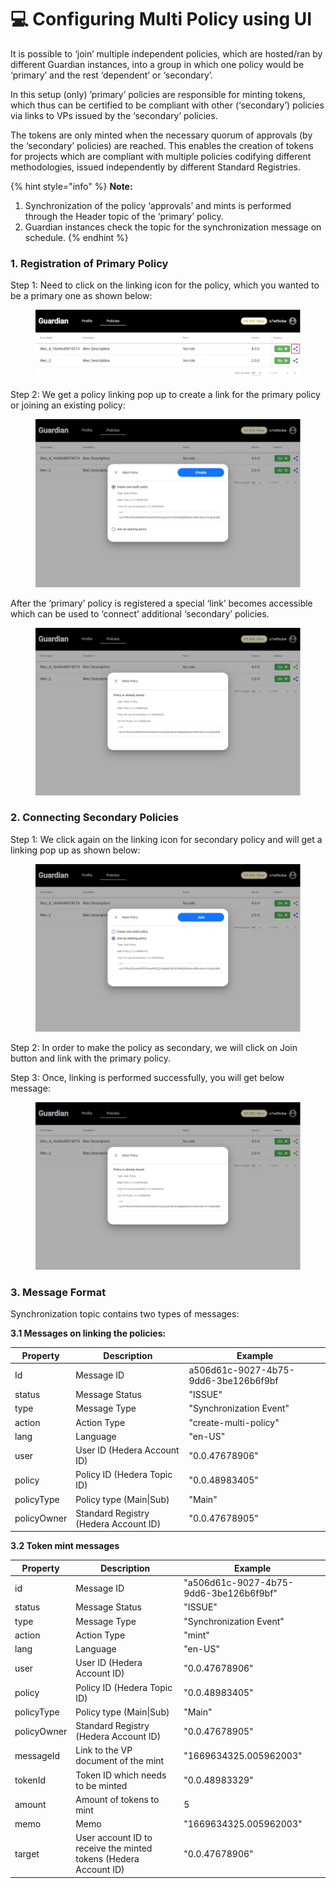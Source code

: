 # 💻 Configuring Multi Policy using UI

It is possible to ‘join’ multiple independent policies, which are hosted/ran by different Guardian instances, into a group in which one policy would be ‘primary’ and the rest ‘dependent’ or ‘secondary’.

In this setup (only) ’primary’ policies are responsible for minting tokens, which thus can be certified to be compliant with other (‘secondary’) policies via links to VPs issued by the ‘secondary’ policies.

The tokens are only minted when the necessary quorum of approvals (by the ‘secondary’ policies) are reached. This enables the creation of tokens for projects which are compliant with multiple policies codifying different methodologies, issued independently by different Standard Registries.

{% hint style="info" %}
**Note:**

1. Synchronization of the policy ‘approvals’ and mints is performed through the Header topic of the ‘primary’ policy.
2. Guardian instances check the topic for the synchronization message on schedule.
{% endhint %}

### 1. Registration of Primary Policy

Step 1: Need to click on the linking icon for the policy, which you wanted to be a primary one as shown below:

<figure><img src="../../../.gitbook/assets/image (4) (2).png" alt=""><figcaption></figcaption></figure>

Step 2: We get a policy linking pop up to create a link for the primary policy or joining an existing policy:

<figure><img src="../../../.gitbook/assets/image (7) (1) (1).png" alt=""><figcaption></figcaption></figure>

After the ‘primary’ policy is registered a special ‘link’ becomes accessible which can be used to ‘connect’ additional ‘secondary’ policies.

<figure><img src="../../../.gitbook/assets/image (2) (5).png" alt=""><figcaption></figcaption></figure>

### 2. Connecting Secondary Policies

Step 1: We click again on the linking icon for secondary policy and will get a linking pop up as shown below:

<figure><img src="../../../.gitbook/assets/image (3) (2).png" alt=""><figcaption></figcaption></figure>

Step 2: In order to make the policy as secondary, we will click on Join button and link with the primary policy.

Step 3: Once, linking is performed successfully, you will get below message:

<figure><img src="../../../.gitbook/assets/image (5) (6).png" alt=""><figcaption></figcaption></figure>

### 3. **Message Format**

Synchronization topic contains two types of messages:

**3.1 Messages on linking the policies:**

| **Property** | **Description**                       | **Example**                          |
| ------------ | ------------------------------------- | ------------------------------------ |
| Id           | Message ID                            | a506d61c-9027-4b75-9dd6-3be126b6f9bf |
| status       | Message Status                        | "ISSUE"                              |
| type         | Message Type                          | "Synchronization Event"              |
| action       | Action Type                           | "create-multi-policy"                |
| lang         | Language                              | "en-US"                              |
| user         | User ID (Hedera Account ID)           | "0.0.47678906"                       |
| policy       | Policy ID (Hedera Topic ID)           | "0.0.48983405"                       |
| policyType   | Policy type (Main\|Sub)               | "Main"                               |
| policyOwner  | Standard Registry (Hedera Account ID) | "0.0.47678905"                       |

**3.2 Token mint messages**

| **Property** | **Description**                                                  | **Example**                            |
| ------------ | ---------------------------------------------------------------- | -------------------------------------- |
| id           | Message ID                                                       | "a506d61c-9027-4b75-9dd6-3be126b6f9bf" |
| status       | Message Status                                                   | "ISSUE"                                |
| type         | Message Type                                                     | "Synchronization Event"                |
| action       | Action Type                                                      | "mint"                                 |
| lang         | Language                                                         | "en-US"                                |
| user         | User ID (Hedera Account ID)                                      | "0.0.47678906"                         |
| policy       | Policy ID (Hedera Topic ID)                                      | "0.0.48983405"                         |
| policyType   | Policy type (Main\|Sub)                                          | "Main"                                 |
| policyOwner  | Standard Registry (Hedera Account ID)                            | "0.0.47678905"                         |
| messageId    | Link to the VP document of the mint                              | "1669634325.005962003"                 |
| tokenId      | Token ID which needs to be minted                                | "0.0.48983329"                         |
| amount       | Amount of tokens to mint                                         | 5                                      |
| memo         | Memo                                                             | "1669634325.005962003"                 |
| target       | User account ID to receive the minted tokens (Hedera Account ID) | "0.0.47678906"                         |
